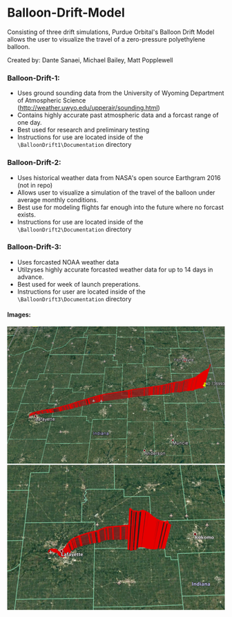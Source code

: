 # Balloon-Drift-Model
Consisting of three drift simulations, Purdue Orbital's Balloon Drift Model allows the user to visualize the travel of a zero-pressure polyethylene balloon. 

Created by: Dante Sanaei, Michael Bailey, Matt Popplewell
### Balloon-Drift-1:
- Uses ground sounding data from the University of Wyoming Department of Atmospheric Science (http://weather.uwyo.edu/upperair/sounding.html)
- Contains highly accurate past atmospheric data and a forcast range of one day.
- Best used for research and preliminary testing
- Instructions for use are located inside of the `\BalloonDrift1\Documentation` directory

### Balloon-Drift-2:
- Uses historical weather data from NASA's open source Earthgram 2016 (not in repo) 
- Allows user to visualize a simulation of the travel of the balloon under average monthly conditions. 
- Best use for modeling flights far enough into the future where no forcast exists.
- Instructions for use are located inside of the `\BalloonDrift2\Documentation` directory

### Balloon-Drift-3:
- Uses forcasted NOAA weather data 
- Utilzyses highly accurate forcasted weather data for up to 14 days in advance.
- Best used for week of launch preperations. 
- Instructions for user are located inside of the `\BalloonDrift3\Documentation` directory

#### Images: 
![Simulation 1](resources/Image1.png?raw=true "Simulation 1")
![Simulation 2](resources/Image2.png?raw=true "Simulation 2")

